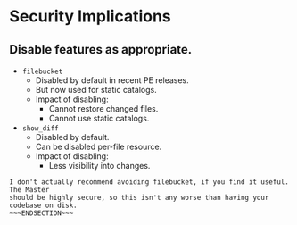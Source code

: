 <!SLIDE>
# Security Implications
## Disable features as appropriate.

* `filebucket`
    * Disabled by default in recent PE releases.
    * But now used for static catalogs.
    * Impact of disabling:
        * Cannot restore changed files.
        * Cannot use static catalogs.
* `show_diff`
    * Disabled by default.
    * Can be disabled per-file resource.
    * Impact of disabling:
        * Less visibility into changes.

~~~SECTION:handouts~~~
I don't actually recommend avoiding filebucket, if you find it useful. The Master
should be highly secure, so this isn't any worse than having your codebase on disk.
~~~ENDSECTION~~~
